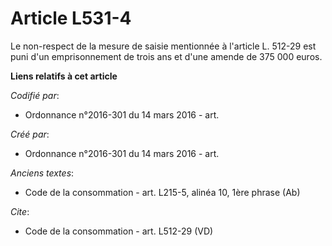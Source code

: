 # Article L531-4

Le non-respect de la mesure de saisie mentionnée à l'article L. 512-29 est puni d'un emprisonnement de trois ans et d'une
amende de 375 000 euros.

**Liens relatifs à cet article**

_Codifié par_:

  - Ordonnance n°2016-301 du 14 mars 2016 - art.

_Créé par_:

  - Ordonnance n°2016-301 du 14 mars 2016 - art.

_Anciens textes_:

  - Code de la consommation - art. L215-5, alinéa 10, 1ère phrase (Ab)

_Cite_:

  - Code de la consommation - art. L512-29 (VD)
